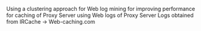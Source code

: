 Using a clustering approach for Web log mining for improving performance for caching of Proxy Server using Web logs of Proxy Server Logs obtained from IRCache -> Web-caching.com